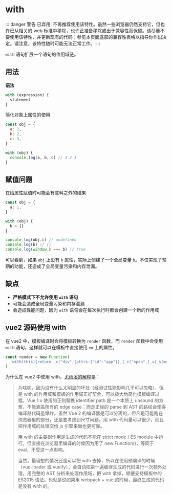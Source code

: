 # with

::: danger 警告
已弃用: 不再推荐使用该特性。虽然一些浏览器仍然支持它，但也许已从相关的 web 标准中移除，也许正准备移除或出于兼容性而保留。请尽量不要使用该特性，并更新现有的代码；参见本页面底部的兼容性表格以指导你作出决定。请注意，该特性随时可能无法正常工作。
:::

`with` 语句扩展一个语句的作用域链。

## 用法

**语法**

```js
with (expression) {
  statement
}
```

简化对象上属性的使用

```js
const obj = {
  a: 1,
  b: 2,
  c: 3,
}

with (obj) {
  console.log(a, b, c) // 1 2 3
}
```

## 赋值问题

在给属性赋值时可能会有意料之外的结果

```js
const obj = {
  a: 1,
}

with (obj) {
  b = {}
}

console.log(obj.b) // undefined
console.log(b) // {}
console.log(window.b === b) // true
```

可以看到，如果 `obj` 上没有 `b` 属性，实际上创建了一个全局变量 `b`。不仅实现了预期的功能，还造成了全局变量污染和内存泄漏。

## 缺点

- **严格模式下不允许使用 `with` 语句**
- 可能会造成全局变量污染和内存泄漏
- 会造成性能问题，因为 `with` 语句会在每次执行时都会创建一个新的作用域

## vue2 源码使用 with

在 vue2 中，模板编译时会将模板转换为 `render` 函数，而 `render` 函数中会使用 `with` 语句，这样就可以在模板中直接使用 `vm` 上的属性。

```js
const render = new Function(
  'with(this){return _c("div",{attrs:{"id":"app"}},[_c("span",[_v(_s(message))])])}',
)
```

为什么在 vue2 中使用 with，[尤雨溪的解释](https://www.zhihu.com/question/49929356/answer/118534768)是：

> 为啥呢，因为没有什么太明显的坏处（经测试性能影响几乎可以忽略），但是 with 的作用域和模板的作用域正好契合，可以极大地简化模板编译过程。Vue 1.x 使用的正则替换 identifier path 是一个本质上 unsound 的方案，不能涵盖所有的 edge case；而走正经的 parse 到 AST 的路线会使得编译器代码量爆炸。虽然 Vue 2 的编译器是可以分离的，但凡是可能跑在浏览器里的部分，还是要考虑到尺寸问题。用 with 代码量可以很少，而且把作用域的处理交给 js 引擎来做也更可靠。
>
> 用 with 的主要副作用是生成的代码不能在 strict mode / ES module 中运行，但直接在浏览器里编译的时候因为用了 new Function()，等同于 eval，不受这一点影响。
>
> 当然，最理想的情况还是可以把 with 去掉，所以在使用预编译的时候（vue-loader 或 vueify），会自动把第一遍编译生成的代码进行一次额外处理，用完整的 AST 分析来处理作用域，把 with 拿掉，顺便支持模板中的 ES2015 语法。也就是说如果用 webpack + vue 的时候，最终生成的代码是没有 with 的。

